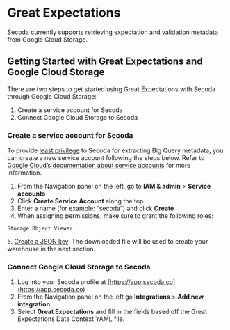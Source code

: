 # Great Expectations

Secoda currently supports retrieving expectation and validation metadata from Google Cloud Storage.

## Getting Started with Great Expectations and Google Cloud Storage <a href="#h_21e27f5a15" id="h_21e27f5a15"></a>

There are two steps to get started using Great Expectations with Secoda through Google Cloud Storage:

1. Create a service account for Secoda
2. Connect Google Cloud Storage to Secoda

### Create a service account for Secoda

To provide [least privilege](https://en.wikipedia.org/wiki/Principle\_of\_least\_privilege) to Secoda for extracting Big Query metadata, you can create a new service account following the steps below. Refer to [Google Cloud’s documentation about service accounts](https://cloud.google.com/iam/docs/creating-managing-service-accounts) for more information.

1. From the Navigation panel on the left, go to **IAM & admin** > **Service accounts**
2. Click **Create Service Account** along the top
3. Enter a name (for example: “secoda”) and click **Create**
4. When assigning permissions, make sure to grant the following roles:

```
Storage Object Viewer
```

5\. [Create a JSON key](https://cloud.google.com/iam/docs/creating-managing-service-account-keys). The downloaded file will be used to create your warehouse in the next section.

### Connect Google Cloud Storage to Secoda

1. Log into your Secoda profile at [https://app.secoda.co](https://app.secoda.co)
2. From the Navigation panel on the left go **Integrations** > **Add new integration**
3. Select **Great Expectations** and fill in the fields based off the Great Expectations Data Context YAML file.

